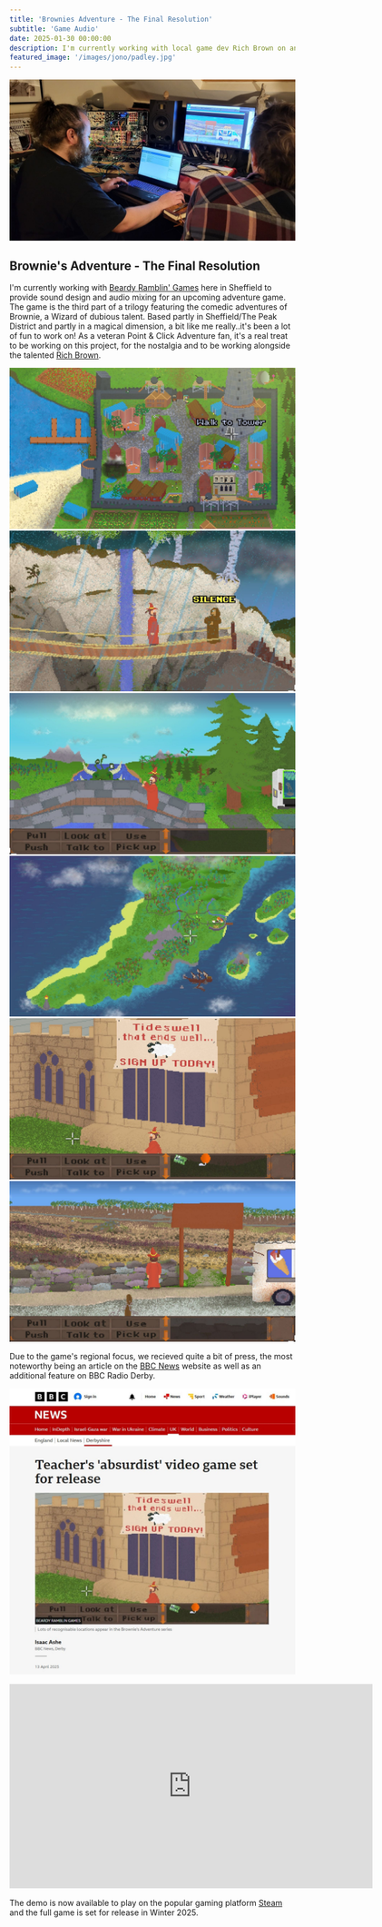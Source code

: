 ```yaml
---
title: 'Brownies Adventure - The Final Resolution'
subtitle: 'Game Audio'
date: 2025-01-30 00:00:00
description: I'm currently working with local game dev Rich Brown on an original Point & Click Adventure game. Demo available now on Steam
featured_image: '/images/jono/padley.jpg'
---
```


![](/images/jono/meandrich.jpg)

## Brownie's Adventure - The Final Resolution

I'm currently working with [Beardy Ramblin' Games](https://richbrown.uk/brg) here in Sheffield to provide sound design and audio mixing for an upcoming adventure game.
The game is the third part of a trilogy featuring the comedic adventures of Brownie, a Wizard of dubious talent.
Based partly in Sheffield/The Peak District and partly in a magical dimension, a bit like me really..it's been a lot of fun to work on!
As a veteran Point & Click Adventure fan, it's a real treat to be working on this project, for the nostalgia and to be working alongside the talented  [Rich Brown](https://richbrown.uk).

<div class="gallery" data-columns="3">
    <img src="/images/jono/Act2_SHITmap.jpg">
    <img src="/images/jono/Act3_waterfall.jpg">
    <img src="/images/jono/Bridge.jpg">
    <img src="/images/jono/Peninsula map.jpg">
    <img src="/images/jono/Act3_tideswell.jpg">
    <img src="/images/jono/padley view.jpg">
</div>

Due to the game's regional focus, we recieved quite a bit of press, the most noteworthy being an article on the [BBC News](https://bbc.co.uk/news/articles/crrzdpdzqv0o) website as well as an additional feature on BBC Radio Derby.


![](/images/jono/BBC1_resize.jpg)

<iframe src="https://www.youtube.com/embed/jxjwof-R7Wc?si=Gx-rWTHZPSVWqQoS" width="640" height="360" frameborder="0" allowfullscreen></iframe>


The demo is now available to play on the popular gaming platform [Steam](https://store.steampowered.com/app/3424080/Brownies_Adventure_The_Final_Resolution_Demo) and the full game is set for release in Winter 2025.